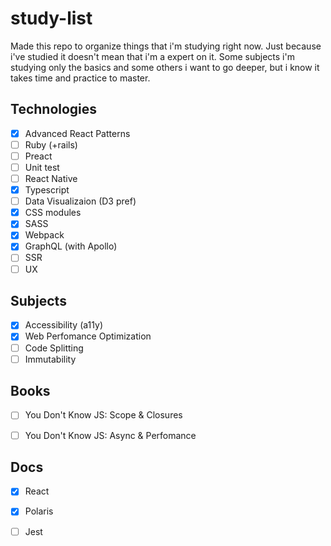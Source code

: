 # study-list
Made this repo to organize things that i'm studying right now.
Just because i've studied it doesn't mean that i'm a expert on it. Some subjects i'm studying only the basics and some others i want to go deeper, but i know it takes time and practice to master.

## Technologies
- [x] Advanced React Patterns
- [ ] Ruby (+rails)
- [ ] Preact
- [ ] Unit test
- [ ] React Native
- [x] Typescript
- [ ] Data Visualizaion (D3 pref)
- [x] CSS modules
- [x] SASS
- [x] Webpack
- [x] GraphQL (with Apollo)
- [ ] SSR
- [ ] UX

## Subjects
- [x] Accessibility (a11y)
- [x] Web Perfomance Optimization
- [ ] Code Splitting
- [ ] Immutability

## Books
- [ ] You Don't Know JS: Scope & Closures
- [ ] You Don't Know JS: Async & Perfomance


## Docs
- [x] React
- [x] Polaris
- [ ] Jest

